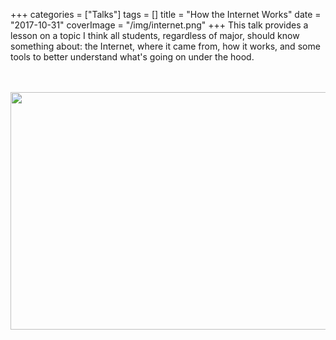 +++
categories = ["Talks"]
tags = []
title = "How the Internet Works"
date = "2017-10-31"
coverImage = "/img/internet.png"
+++
This talk provides a lesson on a topic I think all students, regardless of major,
should know something about: the Internet, where it came from, how it works, and
some tools to better understand what's going on under the hood.
<!--more-->
<br><br>
<a href="https://bit.ly/mco-internet"><img loading="lazy" src="/img/mco-internet.png" width="640" height="380"></img></a>
